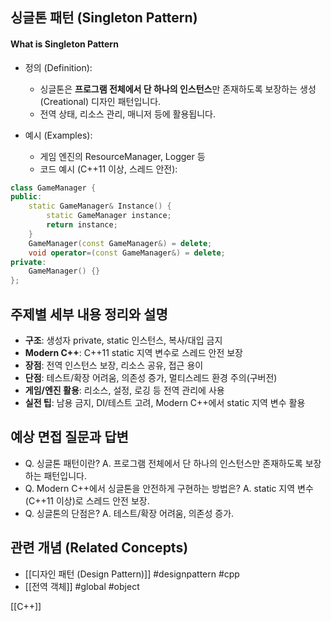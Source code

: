 
## 싱글톤 패턴 (Singleton Pattern)

#### What is Singleton Pattern

- 정의 (Definition):
	- 싱글톤은 **프로그램 전체에서 단 하나의 인스턴스**만 존재하도록 보장하는 생성(Creational) 디자인 패턴입니다.
	- 전역 상태, 리소스 관리, 매니저 등에 활용됩니다.

- 예시 (Examples):
	- 게임 엔진의 ResourceManager, Logger 등
	- 코드 예시 (C++11 이상, 스레드 안전):
```cpp
class GameManager {
public:
	static GameManager& Instance() {
		static GameManager instance;
		return instance;
	}
	GameManager(const GameManager&) = delete;
	void operator=(const GameManager&) = delete;
private:
	GameManager() {}
};
```

## 주제별 세부 내용 정리와 설명
- **구조**: 생성자 private, static 인스턴스, 복사/대입 금지
- **Modern C++**: C++11 static 지역 변수로 스레드 안전 보장
- **장점**: 전역 인스턴스 보장, 리소스 공유, 접근 용이
- **단점**: 테스트/확장 어려움, 의존성 증가, 멀티스레드 환경 주의(구버전)
- **게임/엔진 활용**: 리소스, 설정, 로깅 등 전역 관리에 사용
- **실전 팁**: 남용 금지, DI/테스트 고려, Modern C++에서 static 지역 변수 활용

## 예상 면접 질문과 답변
- Q. 싱글톤 패턴이란?
	A. 프로그램 전체에서 단 하나의 인스턴스만 존재하도록 보장하는 패턴입니다.
- Q. Modern C++에서 싱글톤을 안전하게 구현하는 방법은?
	A. static 지역 변수(C++11 이상)로 스레드 안전 보장.
- Q. 싱글톤의 단점은?
	A. 테스트/확장 어려움, 의존성 증가.

## 관련 개념 (Related Concepts)
- [[디자인 패턴 (Design Pattern)]] #designpattern #cpp
- [[전역 객체]] #global #object 


[[C++]]  